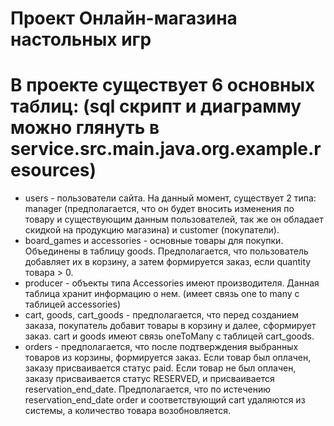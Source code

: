 # Проект Онлайн-магазина настольных игр

# В проекте существует 6 основных таблиц: (sql скрипт и диаграмму можно глянуть в service.src.main.java.org.example.resources)

* users - пользователи сайта. На данный момент, существует 2 типа: manager (предполагается,
что он будет вносить изменения по товару и существующим данным пользователей, так же он обладает
скидкой на продукцию магазина) и customer (покупатели).
* board_games и accessories - основные товары для покупки. Объединены в таблицу goods.
Предполагается, что пользователь добавляет их в корзину, а затем формируется заказ, если quantity товара > 0.
* producer - объекты типа Accessories имеют производителя. Данная таблица хранит информацию о нем.
(имеет связь one to many с таблицей accessories)
* cart, goods, cart_goods - предполагается, что перед созданием заказа, покупатель добавит товары
в корзину и далее, сформирует заказ. cart и goods имеют связь oneToMany с таблицей cart_goods.
* orders - предполагается, что после подтверждения выбранных товаров из корзины, формируется заказ.
Если товар был оплачен, заказу присваивается статус paid. Если товар не был оплачен, заказу присваивается
статус RESERVED, и присваивается reservation_end_date. Предполагается, что по истечению reservation_end_date
order и соответствующий cart удаляются из системы, а количество товара возобновляется.